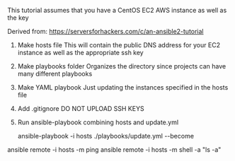This tutorial assumes that you have a CentOS EC2 AWS instance as well as the key

Derived from: https://serversforhackers.com/c/an-ansible2-tutorial

1. Make hosts file
  This will contain the public DNS address for your EC2 instance as well as the appropriate ssh key
2. Make playbooks folder
  Organizes the directory since projects can have many different playbooks
3. Make YAML playbook
  Just updating the instances specified in the hosts file

4. Add .gitignore
  DO NOT UPLOAD SSH KEYS

5. Run ansible-playbook combining hosts and update.yml

    ansible-playbook -i hosts ./playbooks/update.yml --become



 ansible remote -i hosts -m ping
 ansible remote -i hosts -m shell -a "ls -a"
